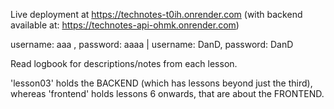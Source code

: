 Live deployment at https://technotes-t0ih.onrender.com
(with backend available at: https://technotes-api-ohmk.onrender.com)

username: aaa , password: aaaa | username: DanD, password: DanD

Read logbook for descriptions/notes from each lesson.

'lesson03' holds the BACKEND (which has lessons beyond just the third), whereas 'frontend' holds lessons 6 onwards, that are about the FRONTEND.
